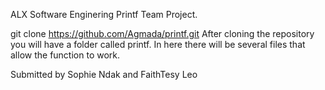 ALX Software Enginering Printf Team Project.

git clone https://github.com/Agmada/printf.git
After cloning the repository you will have a folder called printf. In here there will be several files that allow the function to work.

Submitted by Sophie Ndak and FaithTesy Leo
